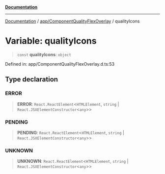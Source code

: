 [**Documentation**](../../../index.md)

***

[Documentation](../../../index.md) / [app/ComponentQualityFlexOverlay](../index.md) / qualityIcons

# Variable: qualityIcons

> `const` **qualityIcons**: `object`

Defined in: app/ComponentQualityFlexOverlay.d.ts:53

## Type declaration

### ERROR

> **ERROR**: `React.ReactElement`\<`HTMLElement`, `string` \| `React.JSXElementConstructor`\<`any`\>\>

### PENDING

> **PENDING**: `React.ReactElement`\<`HTMLElement`, `string` \| `React.JSXElementConstructor`\<`any`\>\>

### UNKNOWN

> **UNKNOWN**: `React.ReactElement`\<`HTMLElement`, `string` \| `React.JSXElementConstructor`\<`any`\>\>
